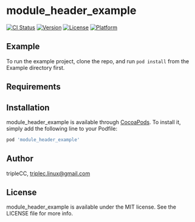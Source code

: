 # module_header_example

[![CI Status](https://img.shields.io/travis/tripleCC/module_header_example.svg?style=flat)](https://travis-ci.org/tripleCC/module_header_example)
[![Version](https://img.shields.io/cocoapods/v/module_header_example.svg?style=flat)](https://cocoapods.org/pods/module_header_example)
[![License](https://img.shields.io/cocoapods/l/module_header_example.svg?style=flat)](https://cocoapods.org/pods/module_header_example)
[![Platform](https://img.shields.io/cocoapods/p/module_header_example.svg?style=flat)](https://cocoapods.org/pods/module_header_example)

## Example

To run the example project, clone the repo, and run `pod install` from the Example directory first.

## Requirements

## Installation

module_header_example is available through [CocoaPods](https://cocoapods.org). To install
it, simply add the following line to your Podfile:

```ruby
pod 'module_header_example'
```

## Author

tripleCC, triplec.linux@gmail.com

## License

module_header_example is available under the MIT license. See the LICENSE file for more info.
